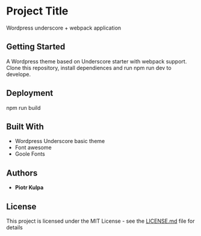 # Project Title

Wordpress underscore + webpack application

## Getting Started

A Wordpress theme based on Underscore starter with webpack support. Clone this repository, install dependiences  and run npm run dev to develope.

## Deployment

npm run build

## Built With

* Wordpress Underscore basic theme
* Font awesome
* Goole Fonts

## Authors

* **Piotr Kulpa**

## License

This project is licensed under the MIT License - see the [LICENSE.md](LICENSE.md) file for details

